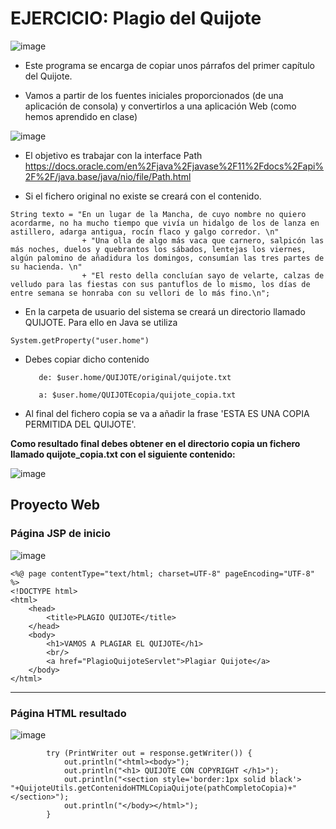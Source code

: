 # EJERCICIO: Plagio del Quijote

![image](https://user-images.githubusercontent.com/91023374/227521280-3fba8c8a-3ec9-4876-b645-bb2fda337fef.png)


- Este programa se encarga de copiar unos párrafos del primer capítulo del Quijote. 

- Vamos a partir de los fuentes iniciales proporcionados (de una aplicación de consola) y convertirlos a una aplicación Web (como hemos aprendido en clase)

![image](https://github.com/profeMelola/Programacion-07-2023-24/assets/91023374/a57a7d18-013f-4877-bf3d-7a3d892a27e9)

- El objetivo es trabajar con la interface Path https://docs.oracle.com/en%2Fjava%2Fjavase%2F11%2Fdocs%2Fapi%2F%2F/java.base/java/nio/file/Path.html

- Si el fichero original no existe se creará con el contenido.
```
String texto = "En un lugar de la Mancha, de cuyo nombre no quiero acordarme, no ha mucho tiempo que vivía un hidalgo de los de lanza en astillero, adarga antigua, rocín flaco y galgo corredor. \n"
                + "Una olla de algo más vaca que carnero, salpicón las más noches, duelos y quebrantos los sábados, lentejas los viernes, algún palomino de añadidura los domingos, consumían las tres partes de su hacienda. \n"
                + "El resto della concluían sayo de velarte, calzas de velludo para las fiestas con sus pantuflos de lo mismo, los días de entre semana se honraba con su vellori de lo más fino.\n";
```
  
- En la carpeta de usuario del sistema se creará un directorio llamado QUIJOTE. Para ello en Java se utiliza
```
System.getProperty("user.home")
```

- Debes copiar dicho contenido 

         de: $user.home/QUIJOTE/original/quijote.txt

         a: $user.home/QUIJOTEcopia/quijote_copia.txt

- Al final del fichero copia se va a añadir la frase 'ESTA ES UNA COPIA PERMITIDA DEL QUIJOTE'.


**Como resultado final debes obtener en el directorio copia un fichero llamado quijote_copia.txt con el siguiente contenido:**

![image](https://github.com/profeMelola/Programacion-07-2023-24/assets/91023374/eb801a2e-02d9-44b4-8ea9-1172645eefe2)


## Proyecto Web

### Página JSP de inicio
![image](https://github.com/profeMelola/Programacion-07-2023-24/assets/91023374/e44729a1-373b-4264-8d3b-926cc258e007)

```
<%@ page contentType="text/html; charset=UTF-8" pageEncoding="UTF-8" %>
<!DOCTYPE html>
<html>
    <head>
        <title>PLAGIO QUIJOTE</title>
    </head>
    <body>
        <h1>VAMOS A PLAGIAR EL QUIJOTE</h1>
        <br/>
        <a href="PlagioQuijoteServlet">Plagiar Quijote</a>
    </body>
</html>
```
___

### Página HTML resultado

![image](https://github.com/profeMelola/Programacion-07-2023-24/assets/91023374/51ff678c-b95b-4a8f-a43c-415455f80fc6)

```
        try (PrintWriter out = response.getWriter()) {
            out.println("<html><body>");
            out.println("<h1> QUIJOTE CON COPYRIGHT </h1>");
            out.println("<section style='border:1px solid black'> "+QuijoteUtils.getContenidoHTMLCopiaQuijote(pathCompletoCopia)+" </section>");
            out.println("</body></html>");
        }
```


